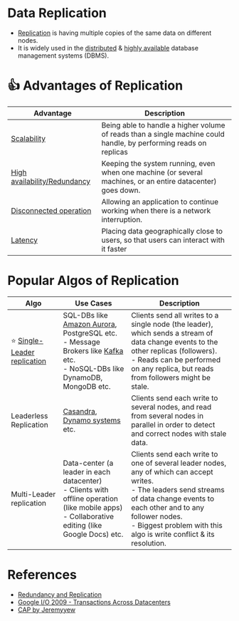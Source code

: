 # Data Replication
- [Replication](https://www.geeksforgeeks.org/data-replication-in-dbms/) is having multiple copies of the same data on different nodes.
- It is widely used in the [distributed](https://github.com/Anshul619/DevOps-SRE/tree/main/6_Networking) & [highly available](../../5_HighAvailability/Readme.md) database management systems (DBMS).

# :+1: Advantages of Replication

| Advantage                                                                    | Description                                                                                                       |
|------------------------------------------------------------------------------|-------------------------------------------------------------------------------------------------------------------|
| [Scalability](../../4_Scalability)                                                        | Being able to handle a higher volume of reads than a single machine could handle, by performing reads on replicas |
| [High availability/Redundancy](../../5_HighAvailability/Readme.md) | Keeping the system running, even when one machine (or several machines, or an entire datacenter) goes down.       |
| [Disconnected operation](../../5_HighAvailability/FaultTolerance.md)        | Allowing an application to continue working when there is a network interruption.                                 |
| [Latency](../../4_Scalability/Latency.md)                                    | Placing data geographically close to users, so that users can interact with it faster                             |

# Popular Algos of Replication

| Algo                                                           | Use Cases                                                                                                                                                                                                                                                      | Description                                                                                                                                                                                                                                                     |
|----------------------------------------------------------------|----------------------------------------------------------------------------------------------------------------------------------------------------------------------------------------------------------------------------------------------------------------|-----------------------------------------------------------------------------------------------------------------------------------------------------------------------------------------------------------------------------------------------------------------|
| :star: [Single-Leader replication](SingleLeaderReplication.md) | SQL-DBs like [Amazon Aurora](https://github.com/Anshul619/AWS-Services/tree/main/1_Databases/AmazonRDS/AmazonAurora/Readme.md), PostgreSQL etc. <br/>- Message Brokers like [Kafka](../../2_MessageBrokersEDA/Kafka/Readme.md) etc.<br/>- NoSQL-DBs like DynamoDB, MongoDB etc. | Clients send all writes to a single node (the leader), which sends a stream of data change events to the other replicas (followers). <br/>- Reads can be performed on any replica, but reads from followers might be stale.                                     |
| Leaderless Replication                                         | [Casandra](../11_WideColumn-Databases/ApacheCasandra.md), [Dynamo systems](../5_Database-Internals/DynamoStyleDatabases.md) etc.                                                                                                                                   | Clients send each write to several nodes, and read from several nodes in parallel in order to detect and correct nodes with stale data.                                                                                                                         |
| Multi-Leader replication                                       | Data-center (a leader in each datacenter)<br/>- Clients with offline operation (like mobile apps)<br/>- Collaborative editing (like Google Docs) etc.                                                                                                          | Clients send each write to one of several leader nodes, any of which can accept writes. <br/>- The leaders send streams of data change events to each other and to any follower nodes.<br/>- Biggest problem with this algo is write conflict & its resolution. |

# References
- [Redundancy and Replication](https://github.com/jeremyyew/tech-prep-jeremy.io/blob/master/systems-design/topics/databases/redundancy-and-replication.md)
- [Google I/O 2009 - Transactions Across Datacenters](http://snarfed.org/transactions_across_datacenters_io.html)
- [CAP by Jeremyyew](https://github.com/jeremyyew/tech-prep-jeremy.io/tree/master/systems-design/topics/consistency-availability-partition-tolerance-cap)